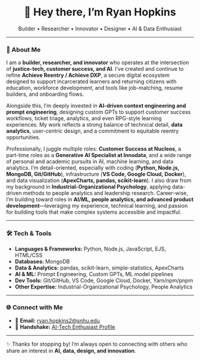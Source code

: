 <h1 align="center">👋 Hey there, I’m Ryan Hopkins</h1>
<p align="center">
  Builder • Researcher • Innovator • Designer • AI & Data Enthusiast
</p>

---

### 🚀 About Me  

I am a **builder, researcher, and innovator** who operates at the intersection of **justice-tech, customer success, and AI**. I’ve created and continue to refine **Achieve Reentry / Achieve DXP**, a secure digital ecosystem designed to support incarcerated learners and returning citizens with education, workforce development, and tools like job-matching, resume builders, and onboarding flows.  

Alongside this, I’m deeply invested in **AI-driven context engineering and prompt engineering**, designing custom GPTs to support customer success workflows, ticket triage, analytics, and even RPG-style learning experiences. My work reflects a strong balance of technical detail, **data analytics**, user-centric design, and a commitment to equitable reentry opportunities.  

Professionally, I juggle multiple roles: **Customer Success at Nucleos**, a part-time roles as a **Generative AI Specialist at Innodata**, and a wide range of personal and academic pursuits in AI, machine learning, and data analytics. I’m detail-oriented, especially with coding (**Python, Node.js, MongoDB, Git/GitHub**), infrastructure (**VS Code, Google Cloud, Docker**), and data visualization (**ApexCharts, pandas, scikit-learn**). I also draw from my background in **Industrial-Organizational Psychology**, applying data-driven methods to people analytics and leadership research. Career-wise, I’m building toward roles in **AI/ML, people analytics, and advanced product development**—leveraging my experience, technical learning, and passion for building tools that make complex systems accessible and impactful.  

---

### 🛠️ Tech & Tools  

- **Languages & Frameworks:** Python, Node.js, JavaScript, EJS, HTML/CSS  
- **Databases:** MongoDB  
- **Data & Analytics:** pandas, scikit-learn, simple-statistics, ApexCharts  
- **AI & ML:** Prompt Engineering, Custom GPTs, ML model pipelines  
- **Dev Tools:** Git/GitHub, VS Code, Google Cloud, Docker, Yarn/npm/pnpm  
- **Other Expertise:** Industrial-Organizational Psychology, People Analytics  

---

### 🌐 Connect with Me  

- 📧 **Email:** [ryan.hopkins2@snhu.edu](mailto:ryan.hopkins2@snhu.edu)  
- 🤝 **Handshake:** [AI-Tech Enthusiast Profile](https://app.joinhandshake.com/profiles/ai-tech-enthusiast)  

---

✨ Thanks for stopping by! I’m always open to connecting with others who share an interest in **AI, data, design, and innovation**.  


